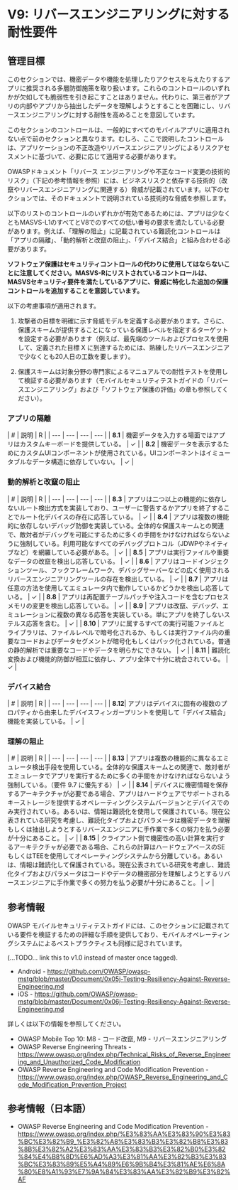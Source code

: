 # V9: リバースエンジニアリングに対する耐性要件

## 管理目標

このセクションでは、機密データや機能を処理したりアクセスを与えたりするアプリに推奨される多層防御施策を取り扱います。これらのコントロールのいずれかが欠如しても脆弱性を引き起こすことはありません。代わりに、第三者がアプリの内部やアプリから抽出したデータを理解しようとすることを困難にし、リバースエンジニアリングに対する耐性を高めることを意図しています。

このセクションのコントロールは、一般的にすべてのモバイルアプリに適用されない点で前のセクションと異なります。むしろ、ここで説明したコントロールは、アプリケーションの不正改造やリバースエンジニアリングによるリスクアセスメントに基づいて、必要に応じて適用する必要があります。

OWASPドキュメント「リバース エンジニアリングや不正なコード変更の技術的リスク」（下記の参考情報を参照）には、ビジネスリスクと依存する技術的（改竄やリバースエンジニアリングに関連する）脅威が記載されています。以下のセクションでは、そのドキュメントで説明されている技術的な脅威を参照します。

以下のリストのコントロールのいずれかが有効であるためには、アプリは少なくともMASVS-L1のすべてとV8でのすべての低い番号の要求を満たしている必要があります。例えば、「理解の阻止」に記載されている難読化コントロールは「アプリの隔離」、「動的解析と改竄の阻止」、「デバイス結合」と組み合わせる必要があります。

**ソフトウェア保護はセキュリティコントロールの代わりに使用してはならないことに注意してください。MASVS-Rにリストされているコントロールは、MASVSセキュリティ要件を満たしているアプリに、脅威に特化した追加の保護コントロールを追加することを意図しています。**

以下の考慮事項が適用されます。

1. 攻撃者の目標を明確に示す脅威モデルを定義する必要があります。さらに、保護スキームが提供することになっている保護レベルを指定するターゲットを設定する必要があります（例えば、最先端のツールおよびプロセスを使用して、定義された目標 X に到達するためには、熟練したリバースエンジニアで少なくとも20人日の工数を要します）。

2. 保護スキームは対象分野の専門家によるマニュアルでの耐性テストを使用して検証する必要があります（モバイルセキュリティテストガイドの「リバースエンジニアリング」および「ソフトウェア保護の評価」の章も参照してください）。

### アプリの隔離

| # | 説明 | R |
| --- | --- | --- | --- |
| **8.1** | 機密データを入力する場面ではアプリはカスタムキーボードを提供している。 | ✓ |
| **8.2** | 機密データを表示するためにカスタムUIコンポーネントが使用されている。UIコンポーネントはイミュータブルなデータ構造に依存していない。 | ✓ |

### 動的解析と改竄の阻止

| # | 説明 | R |
| --- | --- | --- | --- |
| **8.3** | アプリは二つ以上の機能的に依存しないルート検出方式を実装しており、ユーザーに警告するかアプリを終了することでルート化デバイスの存在に応答している。 | ✓ |
| **8.4** | アプリは複数の機能的に依存しないデバッグ防御を実装している。全体的な保護スキームとの関連で、敵対者がデバッグを可能にするために多くの手間をかけなければならないように強制している。利用可能なすべてのデバッグプロトコル（JDWPやネイティブなど）を網羅している必要がある。 | ✓ |
| **8.5** | アプリは実行ファイルや重要なデータの改竄を検出し応答している。 | ✓ |
| **8.6** | アプリはコードインジェクションツール、フックフレームワーク、デバッグサーバーなどの広く使用されるリバースエンジニアリングツールの存在を検出している。 | ✓ |
| **8.7** | アプリは任意の方法を使用してエミュレータ内で動作しているかどうかを検出し応答している。 | ✓ |
| **8.8** | アプリは再配置テーブルパッチや注入コードを含むプロセスメモリの変更を検出し応答している。 | ✓ |
| **8.9** | アプリは改竄、デバッグ、エミュレーションに複数の異なる応答を実装している。単にアプリを終了しないステルス応答を含む。 | ✓ |
| **8.10** | アプリに属するすべての実行可能ファイルとライブラリは、ファイルレベルで暗号化されるか、もしくは実行ファイル内の重要なコードおよびデータセグメントが暗号化もしくはパック化されている。普通の静的解析では重要なコードやデータを明らかにできない。 | ✓ |
| **8.11** | 難読化変換および機能的防御が相互に依存し、アプリ全体で十分に統合されている。 | ✓ |

### デバイス結合

| # | 説明 | R |
| --- | --- | --- | --- |
| **8.12**| アプリはデバイスに固有の複数のプロパティから由来したデバイスフィンガープリントを使用して「デバイス結合」機能を実装している。 | ✓ |

### 理解の阻止

| # | 説明 | R |
| --- | --- | --- | --- |
| **8.13** | アプリは複数の機能的に異なるエミュレータ検出手段を使用している。全体的な保護スキームとの関連で、敵対者がエミュレータでアプリを実行するために多くの手間をかけなければならないよう強制している。（要件 9.7 に優先する） | ✓ |
| **8.14** | デバイスに機密情報を保存するアーキテクチャが必要である場合、アプリはハードウェアでサポートされるキーストレージを提供するオペレーティングシステムバージョンとデバイスでのみ実行されている。あるいは、情報は難読化を使用して保護されている。現在公表されている研究を考慮し、難読化タイプおよびパラメータは機密データを理解もしくは抽出しようとするリバースエンジニアに手作業で多くの努力を払う必要が十分にあること。 | ✓ |
| **8.15** | クライアント側で機密性の高い計算を実行するアーキテクチャが必要である場合、これらの計算はハードウェアベースのSEもしくはTEEを使用してオペレーティングシステムから分離している。あるいは、情報は難読化して保護されている。現在公表されている研究を考慮し、難読化タイプおよびパラメータはコードやデータの機密部分を理解しようとするリバースエンジニアに手作業で多くの努力を払う必要が十分にあること。 | ✓ |


## 参考情報

OWASP モバイルセキュリティテストガイドには、このセクションに記載されている要件を検証するための詳細な手順を提供しており、モバイルオペレーティングシステムによるベストプラクティスも同様に記されています。

(...TODO... link this to v1.0 instead of master once tagged).

- Android - https://github.com/OWASP/owasp-mstg/blob/master/Document/0x05j-Testing-Resiliency-Against-Reverse-Engineering.md
- iOS - https://github.com/OWASP/owasp-mstg/blob/master/Document/0x06j-Testing-Resiliency-Against-Reverse-Engineering.md

詳しくは以下の情報を参照してください。

- OWASP Mobile Top 10: M8 - コード改竄, M9 - リバースエンジニアリング
- OWASP Reverse Engineering Threats - https://www.owasp.org/index.php/Technical_Risks_of_Reverse_Engineering_and_Unauthorized_Code_Modification
- OWASP Reverse Engineering and Code Modification Prevention - https://www.owasp.org/index.php/OWASP_Reverse_Engineering_and_Code_Modification_Prevention_Project

## 参考情報（日本語）

- OWASP Reverse Engineering and Code Modification Prevention - https://www.owasp.org/index.php/%E3%83%AA%E3%83%90%E3%83%BC%E3%82%B9_%E3%82%A8%E3%83%B3%E3%82%B8%E3%83%8B%E3%82%A2%E3%83%AA%E3%83%B3%E3%82%B0%E3%82%84%E4%B8%8D%E6%AD%A3%E3%81%AA%E3%82%B3%E3%83%BC%E3%83%89%E5%A4%89%E6%9B%B4%E3%81%AE%E6%8A%80%E8%A1%93%E7%9A%84%E3%83%AA%E3%82%B9%E3%82%AF
